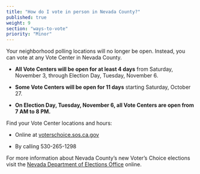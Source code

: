```yaml
---
title: "How do I vote in person in Nevada County?"
published: true
weight: 9
section: "ways-to-vote"
priority: "Minor"
---
```


Your neighborhood polling locations will no longer be open. Instead, you can vote at any Vote Center in Nevada County.   

- **All Vote Centers will be open for at least 4 days** from Saturday, November 3, through Election Day, Tuesday, November 6. 

- **Some Vote Centers will be open for 11 days** starting Saturday, October 27.    

- **On Election Day, Tuesday, November 6, all Vote Centers are open from 7 AM to 8 PM.**  

Find your Vote Center locations and hours:  

- Online at [voterschoice.sos.ca.gov](http://www.sos.ca.gov/elections/voters-choice-act/)    

- By calling 530-265-1298      

For more information about Nevada County’s new Voter’s Choice elections visit the [Nevada Department of Elections Office](https://www.mynevadacounty.com/2320/Voters-Choice-Act) online.
